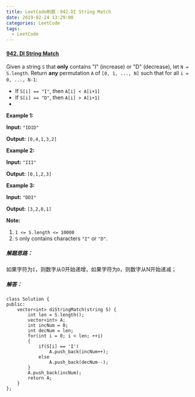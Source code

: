 ```yaml
---
title: LeetCode刷题：942.DI String Match
date: 2019-02-24 13:29:00
categories: LeetCode
tags:
  - LeetCode
---
```

#### [942\. DI String Match](https://leetcode-cn.com/problems/di-string-match/)
Given a string `S` that **only** contains "I" (increase) or "D" (decrease), let `N = S.length`.
Return **any** permutation `A` of `[0, 1, ..., N]` such that for all `i = 0, ..., N-1`:
*   If `S[i] == "I"`, then `A[i] < A[i+1]`
*   If `S[i] == "D"`, then `A[i] > A[i+1]`
*   
**Example 1:**

**Input:** `"IDID"`

**Output:** `[0,4,1,3,2]`

**Example 2:**

**Input:** `"III"`

**Output:** `[0,1,2,3]`

**Example 3:**

**Input:** `"DDI"`

**Output:** `[3,2,0,1]`

**Note:**
1.  `1 <= S.length <= 10000`
2.  `S` only contains characters `"I"` or `"D"`.
##### 解题思路：
如果字符为`I`，则数字从0开始递增，如果字符为`D`，则数字从N开始递减；
##### 解答：
```
class Solution {
public:
    vector<int> diStringMatch(string S) {
        int len = S.length();
        vector<int> A;
        int incNum = 0;
        int decNum = len;
        for(int i = 0; i < len; ++i)
        {
            if(S[i] == 'I')
                A.push_back(incNum++);
            else
                A.push_back(decNum--);
        }
        A.push_back(incNum);
        return A;
    }
};
```